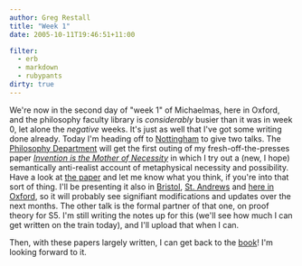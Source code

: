 ```yaml
---
author: Greg Restall
title: "Week 1"
date: 2005-10-11T19:46:51+11:00

filter:
  - erb
  - markdown
  - rubypants
dirty: true
---
```


We're now in the second day of "week 1" of Michaelmas, here in Oxford, and the philosophy faculty library is *considerably* busier than it was in week 0, let alone the *negative* weeks.  It's just as well that I've got some writing done already.  Today I'm heading off to [Nottingham](http://www.nottingham.ac.uk/) to give two talks.  The [Philosophy Department](http://www.nottingham.ac.uk/philosophy) will get the first outing of my fresh-off-the-presses paper *[Invention is the Mother of Necessity](http://consequently.org/writing/invention)* in which I try out a (new, I hope) semantically anti-realist account of metaphysical necessity and possibility.  Have a look at [the paper](http://consequently.org/writing/invention) and let me know what you think, if you're into that sort of thing.  I'll be presenting it also in [Bristol](http://www.bris.ac.uk/Depts/Philosophy/index.html), [St. Andrews](http://st-andrews.ac.uk/philosophy/) and [here in Oxford](http://users.ox.ac.uk/~sann1762/Jowett.html), so it will probably see signifiant modifications and updates over the next months.  The other talk is the formal partner of that one, on proof theory for S5.  I'm still writing the notes up for this (we'll see how much I can get written on the train today), and I'll upload that when I can.

Then, with these papers largely written, I can get back to the [book](http://consequently.org/edit/page/Proof_and_Counterexample)!  I'm looking forward to it.
